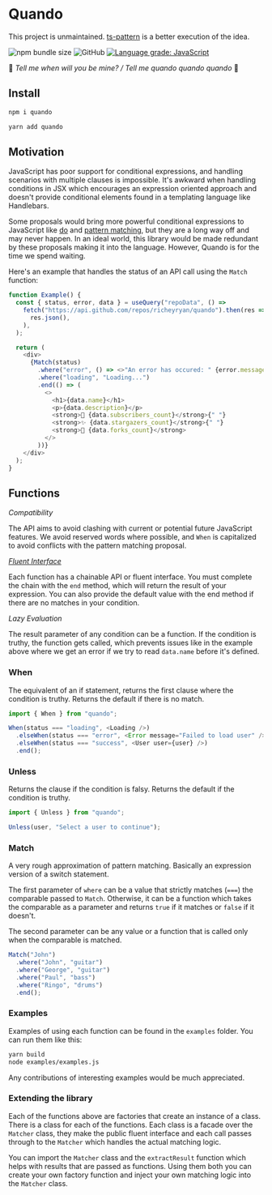 # Quando

This project is unmaintained. [ts-pattern](https://github.com/gvergnaud/ts-pattern) is a better execution of the idea.

![npm bundle size](https://img.shields.io/bundlephobia/minzip/quando?style=flat-square)
![GitHub](https://img.shields.io/github/license/richeyryan/quando?style=flat-square)
[![Language grade: JavaScript](https://img.shields.io/lgtm/grade/javascript/g/RicheyRyan/quando.svg?logo=lgtm&logoWidth=18)](https://lgtm.com/projects/g/RicheyRyan/quando/context:javascript)

🎵 _Tell me when will you be mine? / Tell me quando quando quando_ 🎵

## Install

```sh
npm i quando
```

```sh
yarn add quando
```

## Motivation

JavaScript has poor support for conditional expressions, and handling scenarios with multiple clauses is impossible. It's awkward when handling conditions in JSX which encourages an expression oriented approach and doesn't provide conditional elements found in a templating language like Handlebars.

Some proposals would bring more powerful conditional expressions to JavaScript like [do](https://github.com/tc39/proposal-do-expressions) and [pattern matching](https://github.com/tc39/proposal-pattern-matching), but they are a long way off and may never happen. In an ideal world, this library would be made redundant by these proposals making it into the language. However, Quando is for the time we spend waiting.

Here's an example that handles the status of an API call using the `Match` function:

```ts
function Example() {
  const { status, error, data } = useQuery("repoData", () =>
    fetch("https://api.github.com/repos/richeyryan/quando").then(res =>
      res.json(),
    ),
  );

  return (
    <div>
      {Match(status)
        .where("error", () => <>"An error has occured: " {error.message}</>)
        .where("loading", "Loading...")
        .end(() => (
          <>
            <h1>{data.name}</h1>
            <p>{data.description}</p>
            <strong>👀 {data.subscribers_count}</strong>{" "}
            <strong>✨ {data.stargazers_count}</strong>{" "}
            <strong>🍴 {data.forks_count}</strong>
          </>
        ))}
    </div>
  );
}
```

## Functions

_Compatibility_

The API aims to avoid clashing with current or potential future JavaScript features. We avoid reserved words where possible, and `When` is capitalized to avoid conflicts with the pattern matching proposal.

_[Fluent Interface](https://en.wikipedia.org/wiki/Fluent_interface)_

Each function has a chainable API or fluent interface. You must complete the chain with the `end` method, which will return the result of your expression. You can also provide the default value with the end method if there are no matches in your condition.

_Lazy Evaluation_

The result parameter of any condition can be a function. If the condition is truthy, the function gets called, which prevents issues like in the example above where we get an error if we try to read `data.name` before it's defined.

### When

The equivalent of an if statement, returns the first clause where the condition is truthy. Returns the default if there is no match.

```js
import { When } from "quando";

When(status === "loading", <Loading />)
  .elseWhen(status === "error", <Error message="Failed to load user" />)
  .elseWhen(status === "success", <User user={user} />)
  .end();
```

### Unless

Returns the clause if the condition is falsy. Returns the default if the condition is truthy.

```js
import { Unless } from "quando";

Unless(user, "Select a user to continue");
```

### Match

A very rough approximation of pattern matching. Basically an expression version of a switch statement.

The first parameter of `where` can be a value that strictly matches (`===`) the comparable passed to `Match`. Otherwise, it can be a function which takes the comparable as a parameter and returns `true` if it matches or `false` if it doesn't.

The second parameter can be any value or a function that is called only when the comparable is matched.

```js
Match("John")
  .where("John", "guitar")
  .where("George", "guitar")
  .where("Paul", "bass")
  .where("Ringo", "drums")
  .end();
```

### Examples

Examples of using each function can be found in the `examples` folder. You can run them like this:

```sh
yarn build
node examples/examples.js
```

Any contributions of interesting examples would be much appreciated.

### Extending the library

Each of the functions above are factories that create an instance of a class. There is a class for each of the functions. Each class is a facade over the `Matcher` class, they make the public fluent interface and each call passes through to the `Matcher` which handles the actual matching logic.

You can import the `Matcher` class and the `extractResult` function which helps with results that are passed as functions. Using them both you can create your own factory function and inject your own matching logic into the `Matcher` class.
